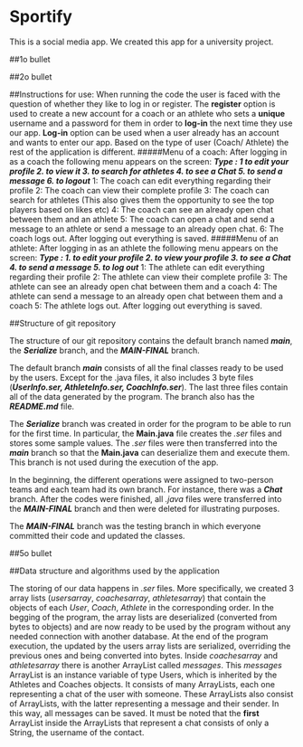 # Sportify
This is a social media app. We created this app for a university project.

##1o bullet

##2o bullet

##Instructions for use:
When running the code the user is faced with the question of whether they like to log in or register.
The **register** option is used to create a new account for a coach or an athlete who sets a **unique** username and a password for them in order to **log-in** the next time they use our app.
**Log-in** option can be used when a user already has an account and wants to enter our app.
Based on the type of user (Coach/ Athlete) the rest of the application is different.
#####Menu of a coach:
After logging in as a coach the following menu appears on the screen: ***Type : 1 to edit your profile 2. to view it 3. to search for athletes 4. to see a Chat 5. to send a message 6. to logout***
1: The coach can edit everything regarding their profile 
2: The coach can view their complete profile 
3: The coach can search for athletes (This also gives them the opportunity to see the top players based on likes etc) 
4: The coach can see an already open chat between them and an athlete 
5: The coach can open a chat and send a message to an athlete or send a message to an already open chat. 
6: The coach logs out. After logging out everything is saved.
#####Menu of an athlete:
After logging in as an athlete the following menu appears on the screen: ***Type : 1. to edit your profile 2. to view your profile 3. to see a Chat 4. to send a message 5. to log out***
1: The athlete can edit everything regarding their profile 
2: The athlete can view their complete profile 
3: The athlete can see an already open chat between them and a coach 
4: The athlete can send a message to an already open chat between them and a coach 
5: The athlete logs out. After logging out everything is saved.


##Structure of git repository

The structure of our git repository contains the default branch named ***main***, the ***Serialize*** branch, and the ***MAIN-FINAL*** branch.

The default branch ***main*** consists of all the final classes ready to be used by the users. Except for the .java files, it also includes 3 byte files (***UserInfo.ser, AthleteInfo.ser, CoachInfo.ser***). The last three files contain all of the data generated by the program. The branch also has the ***README.md*** file.

The ***Serialize*** branch was created in order for the program to be able to run for the first time. In particular, the **Main.java** file creates the *.ser* files and stores some sample values. The *.ser* files were then transferred into the ***main*** branch so that the **Main.java** can deserialize them and execute them. This branch is not used during the execution of the app.

In the beginning, the different operations were assigned to two-person teams and each team had its own branch. For instance, there was a ***Chat*** branch. After the codes were finished, all *.java* files were transferred into the ***MAIN-FINAL*** branch and then were deleted for illustrating purposes.

The ***MAIN-FINAL*** branch was the testing branch in which everyone committed their code and updated the classes.


##5o bullet

##Data structure and algorithms used by the application

The storing of our data happens in *.ser* files. More specifically, we created 3 array lists (*usersarray*, *coachesarray*, *athletesarray*) that contain the objects of each *User*, *Coach*, *Athlete* in the corresponding order. In the begging of the program, the array lists are deserialized (converted from bytes to objects) and are now ready to be used by the program without any needed connection with another database. At the end of the program execution, the updated by the users array lists are serialized, overriding the previous ones and being converted into bytes.
Inside *coachesarray* and *athletesarray* there is another ArrayList called *messages*. This *messages* ArrayList is an instance variable of type Users, which is inherited by the Athletes and Coaches objects. It consists of many ArrayLists, each one representing a chat of the user with someone. These ArrayLists also consist of ArrayLists, with the latter representing a message and their sender. In this way, all messages can be saved. It must be noted that the **first** ArrayList inside the ArrayLists that represent a chat consists of only a String, the username of the contact.

